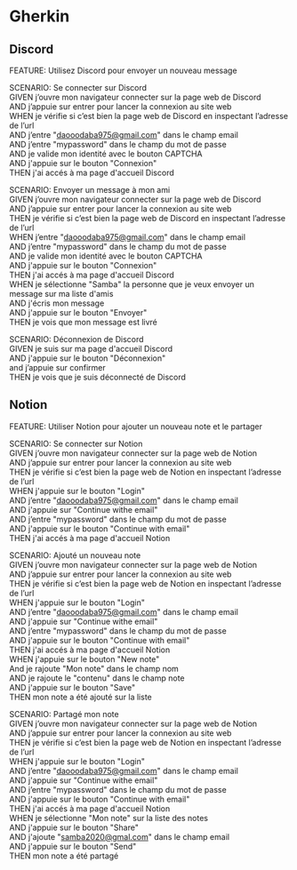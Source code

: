 # Gherkin

## Discord

FEATURE: Utilisez Discord pour envoyer un nouveau message

SCENARIO: Se connecter sur Discord  
GIVEN j’ouvre mon navigateur connecter sur la page web de Discord  
AND j’appuie sur entrer pour lancer la connexion au site web  
WHEN je vérifie si c’est bien la page web de Discord en inspectant l’adresse de l’url  
AND j’entre "daooodaba975@gmail.com" dans le champ email  
AND j’entre "mypassword" dans le champ du mot de passe  
AND je valide mon identité avec le bouton CAPTCHA  
AND j'appuie sur le bouton "Connexion"  
THEN j'ai accés à ma page d'accueil Discord  

SCENARIO: Envoyer un message à mon ami  
GIVEN j’ouvre mon navigateur connecter sur la page web de Discord  
AND j’appuie sur entrer pour lancer la connexion au site web  
THEN je vérifie si c’est bien la page web de Discord en inspectant l’adresse de l’url  
WHEN j’entre "daooodaba975@gmail.com" dans le champ email  
AND j’entre "mypassword" dans le champ du mot de passe  
AND je valide mon identité avec le bouton CAPTCHA  
AND j'appuie sur le bouton "Connexion"  
THEN j'ai accés à ma page d'accueil Discord  
WHEN je sélectionne "Samba" la personne que je veux envoyer un message sur ma liste d'amis  
AND j'écris mon message  
AND j'appuie sur le bouton "Envoyer"  
THEN je vois que mon message est livré  

SCENARIO: Déconnexion de Discord  
GIVEN je suis sur ma page d'accueil Discord  
AND j'appuie sur le bouton "Déconnexion"  
and j’appuie sur confirmer  
THEN je vois que je suis déconnecté de Discord  

## Notion

FEATURE: Utiliser Notion pour ajouter un nouveau note et le partager

SCENARIO: Se connecter sur Notion  
GIVEN j’ouvre mon navigateur connecter sur la page web de Notion  
AND j’appuie sur entrer pour lancer la connexion au site web  
THEN je vérifie si c’est bien la page web de Notion en inspectant l’adresse de l’url  
WHEN j'appuie sur le bouton "Login"  
AND j’entre "daooodaba975@gmail.com" dans le champ email  
AND j'appuie sur "Continue withe email"  
AND j’entre "mypassword" dans le champ du mot de passe  
AND j'appuie sur le bouton "Continue with email"  
THEN j'ai accés à ma page d'accueil Notion  

SCENARIO: Ajouté un nouveau note  
GIVEN j’ouvre mon navigateur connecter sur la page web de Notion  
AND j’appuie sur entrer pour lancer la connexion au site web  
THEN je vérifie si c’est bien la page web de Notion en inspectant l’adresse de l’url  
WHEN j'appuie sur le bouton "Login"  
AND j’entre "daooodaba975@gmail.com" dans le champ email  
AND j'appuie sur "Continue withe email"  
AND j’entre "mypassword" dans le champ du mot de passe  
AND j'appuie sur le bouton "Continue with email"  
THEN j'ai accés à ma page d'accueil Notion  
WHEN j'appuie sur le bouton "New note"  
And je rajoute "Mon note" dans le champ nom  
AND je rajoute le "contenu" dans le champ note  
AND j'appuie sur le bouton "Save"  
THEN mon note a été ajouté sur la liste  

SCENARIO: Partagé mon note  
GIVEN j’ouvre mon navigateur connecter sur la page web de Notion  
AND j’appuie sur entrer pour lancer la connexion au site web  
THEN je vérifie si c’est bien la page web de Notion en inspectant l’adresse de l’url  
WHEN j'appuie sur le bouton "Login"  
AND j’entre "daooodaba975@gmail.com" dans le champ email  
AND j'appuie sur "Continue withe email"  
AND j’entre "mypassword" dans le champ du mot de passe  
AND j'appuie sur le bouton "Continue with email"  
THEN j'ai accés à ma page d'accueil Notion  
WHEN je sélectionne "Mon note" sur la liste des notes  
AND j'appuie sur le bouton "Share"  
AND j'ajoute "samba2020@gmal.com" dans le champ email  
AND j'appuie sur le bouton "Send"  
THEN mon note a été partagé  
